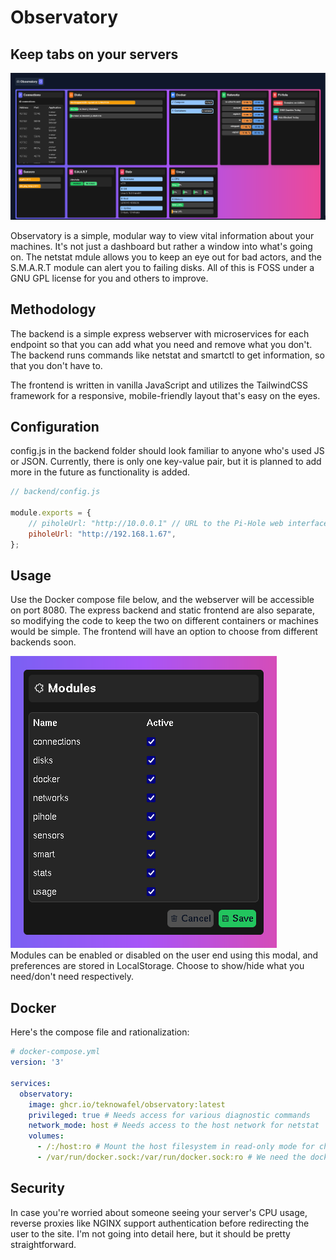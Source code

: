 # Observatory
## Keep tabs on your servers

![Observatory](https://github.com/teknowafel/observatory/raw/master/img/observatory.png)  

Observatory is a simple, modular way to view vital information about your machines. It's not just a dashboard but rather a window into what's going on. The netstat mdule allows you to keep an eye out for bad actors, and the S.M.A.R.T module can alert you to failing disks. All of this is FOSS under a GNU GPL license for you and others to improve.

## Methodology
The backend is a simple express webserver with microservices for each endpoint so that you can add what you need and remove what you don't. The backend runs commands like netstat and smartctl to get information, so that you don't have to.

The frontend is written in vanilla JavaScript and utilizes the TailwindCSS framework for a responsive, mobile-friendly layout that's easy on the eyes.

## Configuration
config.js in the backend folder should look familiar to anyone who's used JS or JSON. Currently, there is only one key-value pair, but it is planned to add more in the future as functionality is added.
```js
// backend/config.js

module.exports = {
    // piholeUrl: "http://10.0.0.1" // URL to the Pi-Hole web interface which is used for API access
    piholeUrl: "http://192.168.1.67",
};
```
## Usage
Use the Docker compose file below, and the webserver will be accessible on port 8080. The express backend and static frontend are also separate, so modifying the code to keep the two on different containers or machines would be simple. The frontend will have an option to choose from different backends soon.

![Modules](https://github.com/teknowafel/observatory/raw/master/img/modules.png)  
Modules can be enabled or disabled on the user end using this modal, and preferences are stored in LocalStorage. Choose to show/hide what you need/don't need respectively.

## Docker
Here's the compose file and rationalization:
```yml
# docker-compose.yml
version: '3'

services:
  observatory:
    image: ghcr.io/teknowafel/observatory:latest
    privileged: true # Needs access for various diagnostic commands
    network_mode: host # Needs access to the host network for netstat
    volumes:
      - /:/host:ro # Mount the host filesystem in read-only mode for chroot
      - /var/run/docker.sock:/var/run/docker.sock:ro # We need the docker socket in read-only to check running containers
```

## Security
In case you're worried about someone seeing your server's CPU usage, reverse proxies like NGINX support authentication before redirecting the user to the site. I'm not going into detail here, but it should be pretty straightforward.
